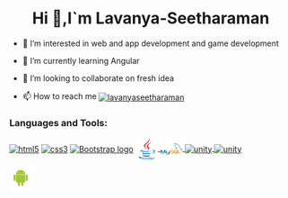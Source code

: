 <h1 align="center">Hi 👋,I`m Lavanya-Seetharaman</h1>

- 👀 I’m interested in web and app development and game development
- 🌱 I’m currently learning Angular
- 💞️ I’m looking to collaborate on fresh idea 

- 📫 How to reach me <a href="https://twitter.com/LavanyaRaman20" target="blank"><img align="center" src="https://raw.githubusercontent.com/LearnersCode-Creator/Lavanya-Seetharaman/main/twitter.svg" alt="lavanyaseetharaman" height="30" width="40" /></a>



<h3 align="left">Languages and Tools:</h3>
<a href="https://commons.wikimedia.org/wiki/File:HTML5_logo_and_wordmark.svg" target="blank"><img align="center" src="https://upload.wikimedia.org/wikipedia/commons/6/61/HTML5_logo_and_wordmark.svg" alt="html5" height="30" width="40" /></a>
<a href="https://commons.wikimedia.org/wiki/File:CSS3_logo_and_wordmark.svg" target="blank"><img align="center" src="https://upload.wikimedia.org/wikipedia/commons/d/d5/CSS3_logo_and_wordmark.svg" alt="css3" height="30" width="40" /></a>
<a href="https://commons.wikimedia.org/wiki/File:Bootstrap_logo.svg" target="blank"><img align="center" src="https://upload.wikimedia.org/wikipedia/commons/thumb/b/b2/Bootstrap_logo.svg/32px-Bootstrap_logo.svg.png" alt="Bootstrap logo" height="30" width="40" /></a>
<a href="https://www.java.com" target="_blank"> <img align="center" src="https://raw.githubusercontent.com/devicons/devicon/master/icons/java/java-original.svg" alt="java" width="40" height="40"/> </a>
<a href="https://www.mysql.com/" target="_blank"> <img align="center" src="https://raw.githubusercontent.com/devicons/devicon/master/icons/mysql/mysql-original-wordmark.svg" alt="mysql" width="40" height="40"/> </a>
<a href="https://unity.com/" target="_blank"> <img align="center" src="https://upload.wikimedia.org/wikipedia/commons/1/19/Unity_Technologies_logo.svg" alt="unity" width="40" height="40"/> </a>
<a href="https://angular.io/" target="_blank"> <img align="center" src="https://angular.io/assets/images/logos/angular/angular.svg" alt="unity" width="40" height="40"/> </a>
<p align="left"> <a href="https://developer.android.com" target="_blank"> <img src="https://raw.githubusercontent.com/devicons/devicon/master/icons/android/android-original-wordmark.svg" alt="android" width="40" height="40"/> 


<!---
LavanyaSeetharaman-88/LavanyaSeetharaman-88 is a ✨ special ✨ repository because its `README.md` (this file) appears on your GitHub profile.
You can click the Preview link to take a look at your changes.
--->

